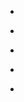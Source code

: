 
- [](/2021/05/1397568294383611906/)

- [](/2019/02/1098274271133138944/)

- [](/2018/08/176568383505/)

- [](/2016/08/bjfs2xbhvoc/)

- [](/2016/08/biu9nd3hows/)
